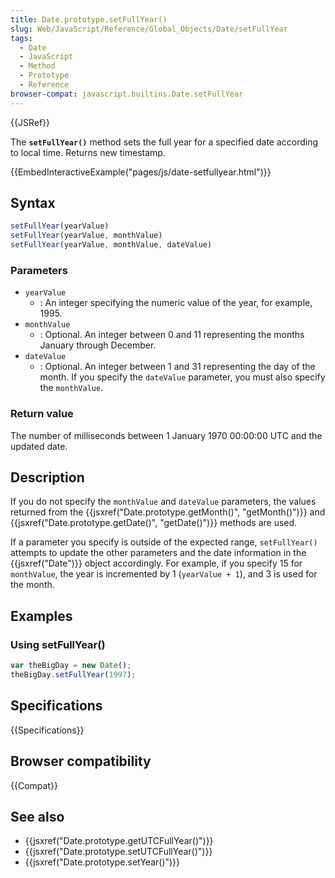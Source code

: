 ```yaml
---
title: Date.prototype.setFullYear()
slug: Web/JavaScript/Reference/Global_Objects/Date/setFullYear
tags:
  - Date
  - JavaScript
  - Method
  - Prototype
  - Reference
browser-compat: javascript.builtins.Date.setFullYear
---
```

{{JSRef}}

The **`setFullYear()`** method sets the full year for a specified date according
to local time. Returns new timestamp.

{{EmbedInteractiveExample("pages/js/date-setfullyear.html")}}

## Syntax

```js
setFullYear(yearValue)
setFullYear(yearValue, monthValue)
setFullYear(yearValue, monthValue, dateValue)
```

### Parameters

- `yearValue`
  - : An integer specifying the numeric value of the year, for example, 1995.
- `monthValue`
  - : Optional. An integer between 0 and 11 representing the months January
    through December.
- `dateValue`
  - : Optional. An integer between 1 and 31 representing the day of the month.
    If you specify the `dateValue` parameter, you must also specify the
    `monthValue`.

### Return value

The number of milliseconds between 1 January 1970 00:00:00 UTC and the updated
date.

## Description

If you do not specify the `monthValue` and `dateValue` parameters, the values
returned from the
{{jsxref("Date.prototype.getMonth()", "getMonth()")}} and
{{jsxref("Date.prototype.getDate()", "getDate()")}} methods are
used.

If a parameter you specify is outside of the expected range, `setFullYear()`
attempts to update the other parameters and the date information in the
{{jsxref("Date")}} object accordingly. For example, if you specify 15 for
`monthValue`, the year is incremented by 1 (`yearValue + 1`), and 3 is used for
the month.

## Examples

### Using setFullYear()

```js
var theBigDay = new Date();
theBigDay.setFullYear(1997);
```

## Specifications

{{Specifications}}

## Browser compatibility

{{Compat}}

## See also

- {{jsxref("Date.prototype.getUTCFullYear()")}}
- {{jsxref("Date.prototype.setUTCFullYear()")}}
- {{jsxref("Date.prototype.setYear()")}}
